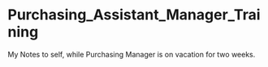 # Purchasing_Assistant_Manager_Training
My Notes to self, while Purchasing Manager is on vacation for two weeks.
